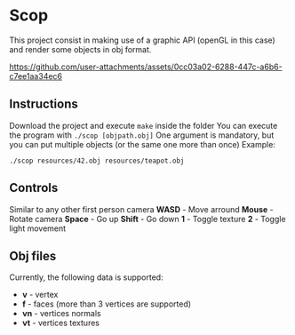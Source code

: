 # Scop
This project consist in making use of a graphic API (openGL in this case) and render some objects in obj format.

https://github.com/user-attachments/assets/0cc03a02-6288-447c-a6b6-c7ee1aa34ec6


## Instructions
Download the project and execute `make` inside the folder
You can execute the program with `./scop [objpath.obj]`
One argument is mandatory, but you can put multiple objects (or the same one more than once)
Example:

    ./scop resources/42.obj resources/teapot.obj


## Controls
Similar to any other first person camera
**WASD** - Move arround
**Mouse** - Rotate camera
**Space** - Go up
**Shift** - Go down
**1** - Toggle texture
**2** - Toggle light movement

## Obj files
Currently, the following data is supported:

 - **v** - vertex
 - **f** - faces (more than 3 vertices are supported)
 - **vn** - vertices normals
 - **vt** - vertices textures

